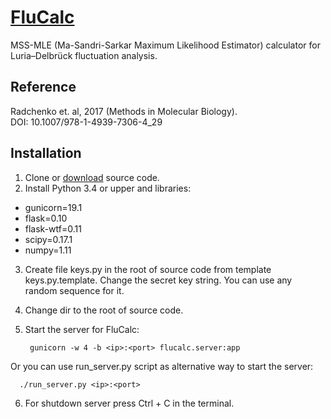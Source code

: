 # [FluCalc](http://flucalc.ase.tufts.edu/)
MSS-MLE (Ma-Sandri-Sarkar Maximum Likelihood Estimator) calculator for Luria–Delbrück fluctuation analysis.

## Reference
Radchenko et. al, 2017 (Methods in Molecular Biology).  
DOI: 10.1007/978-1-4939-7306-4_29

## Installation
1. Clone or [download](https://github.com/bondarevts/flucalc/archive/master.zip) source code.
2. Install Python 3.4 or upper and libraries:
  * gunicorn=19.1
  * flask=0.10
  * flask-wtf=0.11
  * scipy=0.17.1
  * numpy=1.11

3. Create file keys.py in the root of source code from template keys.py.template. Change the secret key string. You can use any random sequence for it.
4. Change dir to the root of source code. 
5. Start the server for FluCalc:

        gunicorn -w 4 -b <ip>:<port> flucalc.server:app
        
  Or you can use run_server.py script as alternative way to start the server:
       
      ./run_server.py <ip>:<port>
        
6. For shutdown server press Ctrl + C in the terminal.
